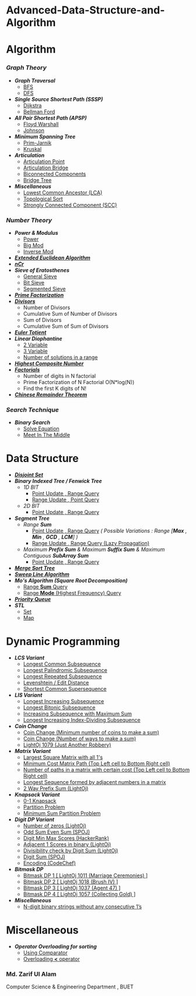 # Advanced-Data-Structure-and-Algorithm

# Algorithm

<h3> <b><i>Graph Theory</i></b> </h3>

* ***Graph Traversal***
  * [BFS](https://github.com/zarif98sjs/Advanced-Data-Structure-and-Algorithm/blob/master/Algorithm/01%20BFS.cpp)
  * [DFS](https://github.com/zarif98sjs/Advanced-Data-Structure-and-Algorithm/blob/master/Algorithm/02%20DFS.cpp)
* ***Single Source Shortest Path (SSSP)***
  * [Dijkstra](https://github.com/zarif98sjs/Advanced-Data-Structure-and-Algorithm/blob/master/Algorithm/03%20Dijkstra%20%5BSingle%20Source%20Shortest%20Path%5D.cpp)
  * [Bellman Ford](https://github.com/zarif98sjs/Advanced-Data-Structure-and-Algorithm/blob/master/Algorithm/04%20Bellman%20Ford%20%5BSingle%20Source%20Shortest%20Path%5D.cpp)
* ***All Pair Shortest Path (APSP)***
  * [Floyd Warshall](https://github.com/zarif98sjs/Advanced-Data-Structure-and-Algorithm/blob/master/Algorithm/05%20Floyd%20Warshall%20%5BAll%20Pair%20Shortest%20Path%5D.cpp)
  * [Johnson](https://github.com/zarif98sjs/Advanced-Data-Structure-and-Algorithm/blob/master/Algorithm/06%20Johnson%20%5BAll%20Pair%20Shortest%20Path%5D.cpp)
* ***Minimum Spanning Tree***
  * [Prim-Jarnik](https://github.com/zarif98sjs/Advanced-Data-Structure-and-Algorithm/blob/master/Algorithm/07%20Prim's%20MST.cpp)
  * [Kruskal](https://github.com/zarif98sjs/Advanced-Data-Structure-and-Algorithm/blob/master/Algorithm/08%20Kruskal's%20MST.cpp)
* ***Articulation***
  * [Articulation Point](https://github.com/zarif98sjs/Advanced-Data-Structure-and-Algorithm/blob/master/Algorithm/10%20Articulation%20Point.cpp)
  * [Articulation Bridge](https://github.com/zarif98sjs/Advanced-Data-Structure-and-Algorithm/blob/master/Algorithm/11%20Articulation%20Bridge.cpp)
  * [Biconnected Components](https://github.com/zarif98sjs/Advanced-Data-Structure-and-Algorithm/blob/master/Algorithm/14%20Biconnected%20Components.cpp)
  * [Bridge Tree](https://github.com/zarif98sjs/Advanced-Data-Structure-and-Algorithm/blob/master/Algorithm/15%20Bridge%20Tree.cpp)
* ***Miscellaneous***
  * [Lowest Common Ancestor (LCA)](https://github.com/zarif98sjs/Advanced-Data-Structure-and-Algorithm/blob/master/Algorithm/09%20Lowest%20Common%20Ancestor.cpp)
  * [Topological Sort](https://github.com/zarif98sjs/Advanced-Data-Structure-and-Algorithm/blob/master/Algorithm/12%20Topological%20Sort.cpp)
  * [Strongly Connected Component (SCC)](https://github.com/zarif98sjs/Advanced-Data-Structure-and-Algorithm/blob/master/Algorithm/13%20Strongly%20Connected%20Component.cpp)
  
<h3> <b><i>Number Theory</i></b> </h3>

* ***Power & Modulus***
  * [Power](https://github.com/zarif98sjs/Advanced-Data-Structure-and-Algorithm/blob/master/Algorithm/18%20Power.cpp)
  * [Big Mod](https://github.com/zarif98sjs/Advanced-Data-Structure-and-Algorithm/blob/master/Algorithm/19%20BigMod.cpp)
  * [Inverse Mod](https://github.com/zarif98sjs/Advanced-Data-Structure-and-Algorithm/blob/master/Algorithm/20%20InvMod.cpp)
* [***Extended Euclidean Algorithm***](https://github.com/zarif98sjs/Advanced-Data-Structure-and-Algorithm/blob/master/Algorithm/28%20Extended%20Euclid.cpp)
* [***nCr***](https://github.com/zarif98sjs/Advanced-Data-Structure-and-Algorithm/blob/master/Algorithm/21%20nCr.cpp)
* ***Sieve of Eratosthenes***
  * [General Sieve](https://github.com/zarif98sjs/Advanced-Data-Structure-and-Algorithm/blob/master/Algorithm/22%20Sieve%20of%20Eratosthenes.cpp)
  * [Bit Sieve](https://github.com/zarif98sjs/Advanced-Data-Structure-and-Algorithm/blob/master/Algorithm/23%20Bit%20Sieve.cpp)
  * [Segmented Sieve](https://github.com/zarif98sjs/Advanced-Data-Structure-and-Algorithm/blob/master/Algorithm/24%20Segmented%20Sieve.cpp)
* [***Prime Factorization***](https://github.com/zarif98sjs/Advanced-Data-Structure-and-Algorithm/blob/master/Algorithm/25%20Prime%20Factorization.cpp)
* [***Divisors***](https://github.com/zarif98sjs/Advanced-Data-Structure-and-Algorithm/blob/master/Algorithm/26%20Divisors.cpp)
  * Number of Divisors
  * Cumulative Sum of Number of Divisors
  * Sum of Divisors
  * Cumulative Sum of Sum of Divisors
* [***Euler Totient***](https://github.com/zarif98sjs/Advanced-Data-Structure-and-Algorithm/blob/master/Algorithm/27%20Euler%20Totient.cpp)
* ***Linear Diophantine***
  * [2 Variable](https://github.com/zarif98sjs/Advanced-Data-Structure-and-Algorithm/blob/master/Algorithm/29%20Linear_Diophantine.cpp)
  * [3 Variable](https://github.com/zarif98sjs/Advanced-Data-Structure-and-Algorithm/blob/master/Algorithm/31%20Linear%20Diophantine%20(3%20variable).cpp)
  * [Number of solutions in a range](https://github.com/zarif98sjs/Advanced-Data-Structure-and-Algorithm/blob/master/Algorithm/30%20Linear%20Diophantine%20(Number%20of%20solution%20in%20a%20range).cpp)
* [***Highest Composite Number***](https://github.com/zarif98sjs/Advanced-Data-Structure-and-Algorithm/blob/master/Algorithm/32%20Highest%20Composite%20Number.cpp)
* [***Factorials***](https://github.com/zarif98sjs/Advanced-Data-Structure-and-Algorithm/blob/master/Algorithm/33%20Factorials.cpp)
  * Number of digits in N factorial
  * Prime Factorization of N Factorial O(N*log(N))
  * Find the first K digits of N!
* [***Chinese Remainder Theorem***](https://github.com/zarif98sjs/Advanced-Data-Structure-and-Algorithm/blob/master/Algorithm/34%20Chinese%20Remainder%20Theorem.cpp)
 
  
<h3> <b><i>Search Technique</i></b> </h3>

 * ***Binary Search*** 
   * [Solve Equation](https://github.com/zarif98sjs/Advanced-Data-Structure-and-Algorithm/blob/master/Algorithm/16%20Binary%20Search%20(Eqn%20Solve).cpp)
   * [Meet In The Middle](https://github.com/zarif98sjs/Advanced-Data-Structure-and-Algorithm/blob/master/Algorithm/17%20Binary%20Search%20(Meet%20In%20The%20Middle).cpp)
    

# Data Structure

* [***Disjoint Set***](https://github.com/zarif98sjs/Advanced-Data-Structure-and-Algorithm/blob/master/Data%20Structure/12%20Disjoint%20Set.cpp)
* ***Binary Indexed Tree / Fenwick Tree***
  * *1D BIT*
    * [Point Update , Range Query](https://github.com/zarif98sjs/Advanced-Data-Structure-and-Algorithm/blob/master/Data%20Structure/01%20BIT%20(POINT%20update%20%2C%20RANGE%20query).cpp)
    * [Range Update , Point Query](https://github.com/zarif98sjs/Advanced-Data-Structure-and-Algorithm/blob/master/Data%20Structure/02%20BIT%20(RANGE%20update%20%2C%20POINT%20query).cpp)
  * *2D BIT*
    * [Point Update , Range Query](https://github.com/zarif98sjs/Advanced-Data-Structure-and-Algorithm/blob/master/Data%20Structure/10%202D%20BIT%20(POINT%20update%2C%20RANGE%20query).cpp)
* ***Segment Tree***
  * *Range **Sum***
    * [Point Update , Range Query](https://github.com/zarif98sjs/Advanced-Data-Structure-and-Algorithm/blob/master/Data%20Structure/03%20Segment%20Tree%20(POINT%20update%20%2C%20RANGE%20query).cpp) *( Possible Variations : Range [**Max** , **Min** ,  **GCD** , **LCM**] )*
    * [Range Update , Range Query (Lazy Propagation)](https://github.com/zarif98sjs/Advanced-Data-Structure-and-Algorithm/blob/master/Data%20Structure/04%20Segment%20Tree%20Lazy%20Propagation%20(RANGE%20update%20%2C%20RANGE%20query).cpp)
  * *Maximum **Prefix Sum** & Maximum **Suffix Sum** & Maximum Contiguous **SubArray Sum***
    * [Point Update , Range Query](https://github.com/zarif98sjs/Advanced-Data-Structure-and-Algorithm/blob/master/Data%20Structure/13%20Segment%20Tree%20Max%20Prefix_Suffix_SubArray%20Sum.cpp)
* [***Merge Sort Tree***](https://github.com/zarif98sjs/Advanced-Data-Structure-and-Algorithm/blob/master/Data%20Structure/05%20Merge%20Sort%20Tree.cpp)
* [***Sweep Line Algorithm***](https://github.com/zarif98sjs/Advanced-Data-Structure-and-Algorithm/blob/master/Data%20Structure/06%20Sweep%20Line%20Algorithm.cpp)
* ***Mo's Algorithm (Square Root Decomposition)***
  * [Range **Sum** Query](https://github.com/zarif98sjs/Advanced-Data-Structure-and-Algorithm/blob/master/Data%20Structure/07%20Mo's%20Algo%20(RANGE%20sum%20query).cpp)
  * [Range **Mode** (Highest Frequency) Query](https://github.com/zarif98sjs/Advanced-Data-Structure-and-Algorithm/blob/master/Data%20Structure/09%20Mo's%20Algo%20(RANGE%20mode%20query%20Optimized).cpp)
* [***Priority Queue***](https://github.com/zarif98sjs/Advanced-Data-Structure-and-Algorithm/blob/master/Data%20Structure/11%20Priority%20Queue%20Implementation.cpp)
* ***STL***
  * [Set](https://github.com/zarif98sjs/Advanced-Data-Structure-and-Algorithm/blob/master/Data%20Structure/14%20STL%20Set.cpp)
  * [Map](https://github.com/zarif98sjs/Advanced-Data-Structure-and-Algorithm/blob/master/Data%20Structure/15%20STL%20Map.cpp)

  
# Dynamic Programming

* ***LCS Variant***
  * [Longest Common Subsequence](https://github.com/zarif98sjs/Advanced-Data-Structure-and-Algorithm/blob/master/Dynamic%20Programming/01%20LCS.cpp)
  * [Longest Palindromic Subsequence](https://github.com/zarif98sjs/Advanced-Data-Structure-and-Algorithm/blob/master/Dynamic%20Programming/02%20LPS.cpp)
  * [Longest Repeated Subsequence](https://github.com/zarif98sjs/Advanced-Data-Structure-and-Algorithm/blob/master/Dynamic%20Programming/03%20LRS.cpp)
  * [Levenshtein / Edit Distance](https://github.com/zarif98sjs/Advanced-Data-Structure-and-Algorithm/blob/master/Dynamic%20Programming/04%20Levenshtein%20or%20Edit%20Distance.cpp)
  * [Shortest Common Supersequence](https://github.com/zarif98sjs/Advanced-Data-Structure-and-Algorithm/blob/master/Dynamic%20Programming/08%20Shortest%20Common%20Supersequence.cpp)
* ***LIS Variant***
  * [Longest Increasing Subsequence](https://github.com/zarif98sjs/Advanced-Data-Structure-and-Algorithm/blob/master/Dynamic%20Programming/05%20LIS.cpp)
  * [Longest Bitonic Subsequence](https://github.com/zarif98sjs/Advanced-Data-Structure-and-Algorithm/blob/master/Dynamic%20Programming/09%20Longest%20Bitonic%20Subsequence.cpp)
  * [Increasing Subsequence with Maximum Sum](https://github.com/zarif98sjs/Advanced-Data-Structure-and-Algorithm/blob/master/Dynamic%20Programming/10%20Increasing%20Subsequence%20with%20Maximum%20Sum.cpp)
  * [Longest Increasing Index-Dividing Subsequence](https://github.com/zarif98sjs/Advanced-Data-Structure-and-Algorithm/blob/master/Dynamic%20Programming/32%20Longest%20increasing%20index%20dividing%20subsequence.cpp)
* ***Coin Change*** 
  * [Coin Change (Minimum number of coins to make a sum)](https://github.com/zarif98sjs/Advanced-Data-Structure-and-Algorithm/blob/master/Dynamic%20Programming/06%20Coin%20Change(Min%20Coin).cpp)
  * [Coin Change (Number of ways to make a sum)](https://github.com/zarif98sjs/Advanced-Data-Structure-and-Algorithm/blob/master/Dynamic%20Programming/07%20Coin%20Change(Num.%20of%20Ways).cpp)
  * [LightOj 1079 (Just Another Robbery)](https://github.com/zarif98sjs/Advanced-Data-Structure-and-Algorithm/blob/master/Dynamic%20Programming/31%20Coin%20Change%20Varient%20%5BLightOj%201079%20Just%20Another%20Robbery%5D.cpp)
* ***Matrix Variant***
  * [Largest Square Matrix with all 1's](https://github.com/zarif98sjs/Advanced-Data-Structure-and-Algorithm/blob/master/Dynamic%20Programming/11%20Largest%20Square%20Matrix%20with%20all%201.cpp)
  * [Minimum Cost Matrix Path (Top Left cell to Bottom Right cell)](https://github.com/zarif98sjs/Advanced-Data-Structure-and-Algorithm/blob/master/Dynamic%20Programming/12%20Minimum%20Cost%20Matrix%20Path.cpp)
  * [Number of paths in a matrix with certain cost (Top Left cell to Bottom Right cell)](https://github.com/zarif98sjs/Advanced-Data-Structure-and-Algorithm/blob/master/Dynamic%20Programming/14%20Number%20of%20Paths%20with%20certain%20cost.cpp)
  * [Longest Sequence formed by adjacent numbers in a matrix](https://github.com/zarif98sjs/Advanced-Data-Structure-and-Algorithm/blob/master/Dynamic%20Programming/13%20Longest%20Sequence%20by%20Adjacent%20Numbers.cpp)
  * [2 Way Prefix Sum (LightOj)](https://github.com/zarif98sjs/Advanced-Data-Structure-and-Algorithm/blob/master/Dynamic%20Programming/26%202%20Way%20Prefix%20Sum.cpp)
* ***Knapsack Variant***
  * [0-1 Knapsack](https://github.com/zarif98sjs/Advanced-Data-Structure-and-Algorithm/blob/master/Dynamic%20Programming/15%200-1%20Knapsack.cpp)
  * [Partition Problem](https://github.com/zarif98sjs/Advanced-Data-Structure-and-Algorithm/blob/master/Dynamic%20Programming/16%20Partition%20Problem.cpp)
  * [Minimum Sum Partition Problem](https://github.com/zarif98sjs/Advanced-Data-Structure-and-Algorithm/blob/master/Dynamic%20Programming/17%20Minimum%20Sum%20Partition%20Problem.cpp)
* ***Digit DP Variant***
  * [Number of zeros (LightOj)](https://github.com/zarif98sjs/Advanced-Data-Structure-and-Algorithm/blob/master/Dynamic%20Programming/19%20Number%20of%20zeros.cpp)
  * [Odd Sum Even Sum (SPOJ)](https://github.com/zarif98sjs/Advanced-Data-Structure-and-Algorithm/blob/master/Dynamic%20Programming/20%20Odd%20Sum%20Even%20Sum.cpp)
  * [Digit Min Max Scores (HackerRank)](https://github.com/zarif98sjs/Advanced-Data-Structure-and-Algorithm/blob/master/Dynamic%20Programming/21%20Digit%20Min%20Max%20Scores.cpp)
  * [Adjacent 1 Scores in binary (LightOj)](https://github.com/zarif98sjs/Advanced-Data-Structure-and-Algorithm/blob/master/Dynamic%20Programming/22%20Adjacent%201%20Scores%20in%20binary.cpp)
  * [Divisibility check by Digit Sum (LightOj)](https://github.com/zarif98sjs/Advanced-Data-Structure-and-Algorithm/blob/master/Dynamic%20Programming/23%20Divisibility%20check%20by%20Digit%20Sum.cpp)
  * [Digit Sum (SPOJ)](https://github.com/zarif98sjs/Advanced-Data-Structure-and-Algorithm/blob/master/Dynamic%20Programming/24%20Digit%20Sum.cpp)
  * [Encoding (CodeChef)](https://github.com/zarif98sjs/Advanced-Data-Structure-and-Algorithm/blob/master/Dynamic%20Programming/25%20CHEF_LONG%20ENCODING.cpp)
* ***Bitmask DP***
  * [Bitmask DP 1 [ LightOj 1011 (Marriage Ceremonies) ]](https://github.com/zarif98sjs/Advanced-Data-Structure-and-Algorithm/blob/master/Dynamic%20Programming/27%20Bitmask%20DP%201%20%5BLightOj%201011%20Marriage%20Ceremonies%5D.cpp)
  * [Bitmask DP 2 [ LightOj 1018 (Brush IV) ]](https://github.com/zarif98sjs/Advanced-Data-Structure-and-Algorithm/blob/master/Dynamic%20Programming/28%20Bitmask%20DP%202%20%5BLightOj%201018%20Brush%20IV%5D.cpp)
  * [Bitmask DP 3 [ LightOj 1037 (Agent 47) ]](https://github.com/zarif98sjs/Advanced-Data-Structure-and-Algorithm/blob/master/Dynamic%20Programming/29%20Bitmask%20DP%203%20%5BLightOj%201037%20Agent%2047%5D.cpp)
  * [Bitmask DP 4 [ LightOj 1057 (Collecting Gold) ]](https://github.com/zarif98sjs/Advanced-Data-Structure-and-Algorithm/blob/master/Dynamic%20Programming/30%20Bitmask%20DP%204%20%5BLightOj%201057%20Collecting%20Gold%5D.cpp)
* ***Miscellaneous***
  * [N-digit binary strings without any consecutive 1’s](https://github.com/zarif98sjs/Advanced-Data-Structure-and-Algorithm/blob/master/Dynamic%20Programming/18%20Count%20N%20digit%20binary%20string%20without%20consecutive%201's.cpp)
  
# Miscellaneous
 * ***Operator Overloading for sorting***
   * [Using Comparator](https://github.com/zarif98sjs/Advanced-Data-Structure-and-Algorithm/blob/master/Miscellaneous/01%20Operator%20Overloading%20for%20Sorting%20(Part%201).cpp)
   * [Overloading **<** operator](https://github.com/zarif98sjs/Advanced-Data-Structure-and-Algorithm/blob/master/Miscellaneous/01%20Operator%20Overloading%20for%20Sorting%20(Part%202).cpp)


### Md. Zarif Ul Alam
Computer Science & Engineering Department , BUET
